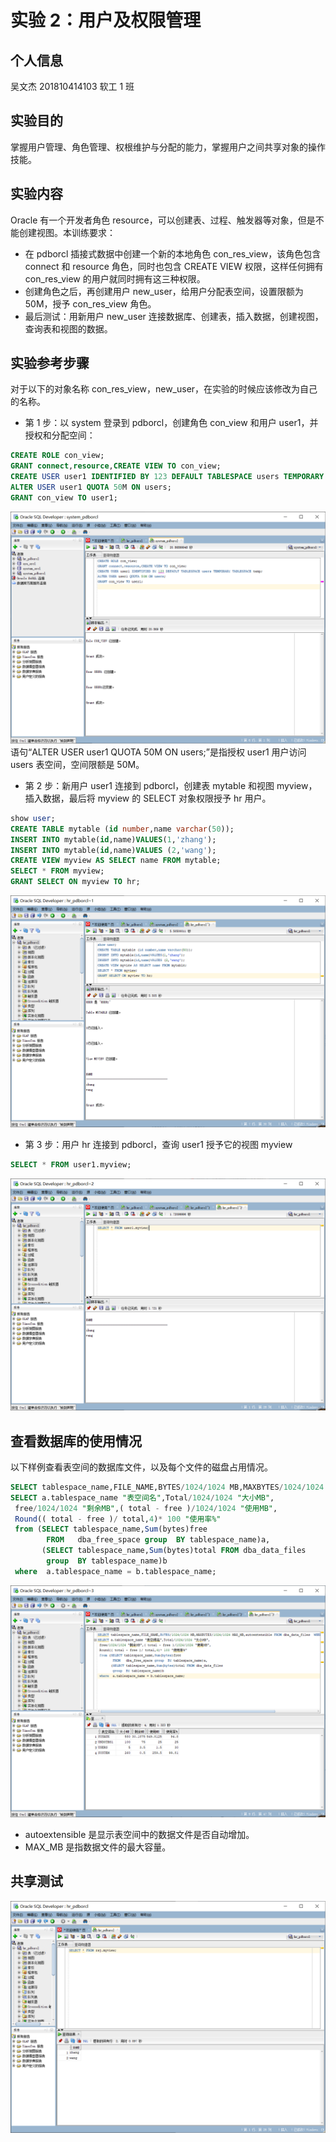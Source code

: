 # 实验 2：用户及权限管理

## 个人信息

吴文杰 201810414103 软工 1 班

## 实验目的

掌握用户管理、角色管理、权根维护与分配的能力，掌握用户之间共享对象的操作技能。

## 实验内容

Oracle 有一个开发者角色 resource，可以创建表、过程、触发器等对象，但是不能创建视图。本训练要求：

- 在 pdborcl 插接式数据中创建一个新的本地角色 con_res_view，该角色包含 connect 和 resource 角色，同时也包含 CREATE VIEW 权限，这样任何拥有 con_res_view 的用户就同时拥有这三种权限。
- 创建角色之后，再创建用户 new_user，给用户分配表空间，设置限额为 50M，授予 con_res_view 角色。
- 最后测试：用新用户 new_user 连接数据库、创建表，插入数据，创建视图，查询表和视图的数据。

## 实验参考步骤

对于以下的对象名称 con_res_view，new_user，在实验的时候应该修改为自己的名称。

- 第 1 步：以 system 登录到 pdborcl，创建角色 con_view 和用户 user1，并授权和分配空间：

```sql
CREATE ROLE con_view;
GRANT connect,resource,CREATE VIEW TO con_view;
CREATE USER user1 IDENTIFIED BY 123 DEFAULT TABLESPACE users TEMPORARY TABLESPACE temp;
ALTER USER user1 QUOTA 50M ON users;
GRANT con_view TO user1;
```

![步骤1](step1.png)
语句“ALTER USER user1 QUOTA 50M ON users;”是指授权 user1 用户访问 users 表空间，空间限额是 50M。

- 第 2 步：新用户 user1 连接到 pdborcl，创建表 mytable 和视图 myview，插入数据，最后将 myview 的 SELECT 对象权限授予 hr 用户。

```sql
show user;
CREATE TABLE mytable (id number,name varchar(50));
INSERT INTO mytable(id,name)VALUES(1,'zhang');
INSERT INTO mytable(id,name)VALUES (2,'wang');
CREATE VIEW myview AS SELECT name FROM mytable;
SELECT * FROM myview;
GRANT SELECT ON myview TO hr;
```

![步骤2](step2.png)

- 第 3 步：用户 hr 连接到 pdborcl，查询 user1 授予它的视图 myview

```sql
SELECT * FROM user1.myview;
```

![步骤3](step3.png)

## 查看数据库的使用情况

以下样例查看表空间的数据库文件，以及每个文件的磁盘占用情况。

```sql
SELECT tablespace_name,FILE_NAME,BYTES/1024/1024 MB,MAXBYTES/1024/1024 MAX_MB,autoextensible FROM dba_data_files  WHERE  tablespace_name='USERS';
SELECT a.tablespace_name "表空间名",Total/1024/1024 "大小MB",
 free/1024/1024 "剩余MB",( total - free )/1024/1024 "使用MB",
 Round(( total - free )/ total,4)* 100 "使用率%"
 from (SELECT tablespace_name,Sum(bytes)free
        FROM   dba_free_space group  BY tablespace_name)a,
       (SELECT tablespace_name,Sum(bytes)total FROM dba_data_files
        group  BY tablespace_name)b
 where  a.tablespace_name = b.tablespace_name;
```

![check](check.png)

- autoextensible 是显示表空间中的数据文件是否自动增加。
- MAX_MB 是指数据文件的最大容量。

## 共享测试

![share](share.png)
